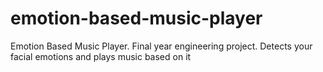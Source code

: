 # emotion-based-music-player
Emotion Based Music Player. Final year engineering project. Detects your facial emotions and plays music based on it

